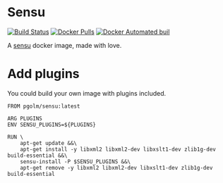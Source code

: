 # Sensu

[![Build Status](https://travis-ci.org/pgolm/sensu-docker.svg?branch=master)](https://travis-ci.org/pgolm/sensu-docker)
[![Docker Pulls](https://img.shields.io/docker/pulls/pgolm/sensu.svg)](https://registry.hub.docker.com/u/pgolm/sensu/)
[![Docker Automated buil](https://img.shields.io/docker/automated/jrottenberg/ffmpeg.svg)](https://registry.hub.docker.com/u/pgolm/sensu/)

A [sensu](https://sensuapp.org/) docker image, made with love.

# Add plugins

You could build your own image with plugins included.

```
FROM pgolm/sensu:latest

ARG PLUGINS
ENV SENSU_PLUGINS=${PLUGINS}

RUN \
    apt-get update &&\
    apt-get install -y libxml2 libxml2-dev libxslt1-dev zlib1g-dev build-essential &&\
    sensu-install -P $SENSU_PLUGINS &&\
    apt-get remove -y libxml2 libxml2-dev libxslt1-dev zlib1g-dev build-essential
```
